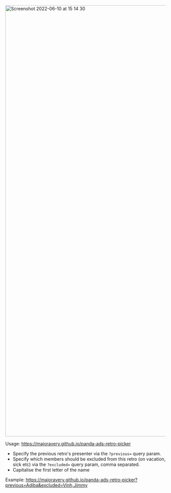 <img width="1352" alt="Screenshot 2022-06-10 at 15 14 30" src="https://user-images.githubusercontent.com/10128861/173011125-c58529c3-74f2-4e6b-a123-8c880a7e436f.png">

Usage: https://majoravery.github.io/panda-ads-retro-picker

- Specify the previous retro's presenter via the `?previous=` query param.
- Specify which members should be excluded from this retro (on vacation, sick etc) via the `?excluded=` query param, comma separated.
- Capitalise the first letter of the name

Example: https://majoravery.github.io/panda-ads-retro-picker?previous=Adiba&excluded=Vinh,Jimmy
